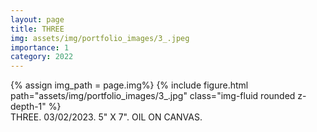 ```yaml
---
layout: page
title: THREE
img: assets/img/portfolio_images/3_.jpeg
importance: 1
category: 2022
---
```


<div class="row">
    <div class="col-sm mt-3 mt-md-0">
        {% assign img_path = page.img%}
        {% include figure.html path="assets/img/portfolio_images/3_.jpg"  class="img-fluid rounded z-depth-1" %}
    </div>
</div>
<div class="caption">
    THREE. 03/02/2023. 5" X 7". OIL ON CANVAS.
</div>
